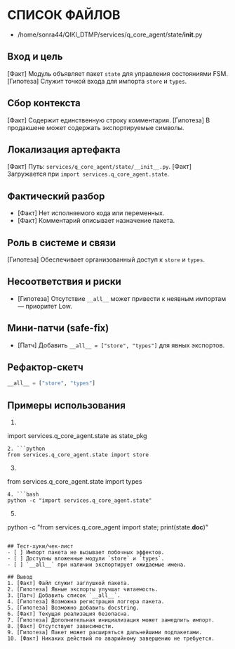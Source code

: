 # СПИСОК ФАЙЛОВ
- /home/sonra44/QIKI_DTMP/services/q_core_agent/state/__init__.py

## Вход и цель
[Факт] Модуль объявляет пакет `state` для управления состояниями FSM.
[Гипотеза] Служит точкой входа для импорта `store` и `types`.

## Сбор контекста
[Факт] Содержит единственную строку комментария.
[Гипотеза] В продакшене может содержать экспортируемые символы.

## Локализация артефакта
[Факт] Путь: `services/q_core_agent/state/__init__.py`.
[Факт] Загружается при `import services.q_core_agent.state`.

## Фактический разбор
- [Факт] Нет исполняемого кода или переменных.
- [Факт] Комментарий описывает назначение пакета.

## Роль в системе и связи
[Гипотеза] Обеспечивает организованный доступ к `store` и `types`.

## Несоответствия и риски
- [Гипотеза] Отсутствие `__all__` может привести к неявным импортам — приоритет Low.

## Мини-патчи (safe-fix)
- [Патч] Добавить `__all__ = ["store", "types"]` для явных экспортов.

## Рефактор-скетч
```python
__all__ = ["store", "types"]
```

## Примеры использования
1. ```python
import services.q_core_agent.state as state_pkg
```
2. ```python
from services.q_core_agent.state import store
```
3. ```python
from services.q_core_agent.state import types
```
4. ```bash
python -c "import services.q_core_agent.state"
```
5. ```bash
python -c "from services.q_core_agent import state; print(state.__doc__)"
```

## Тест-хуки/чек-лист
- [ ] Импорт пакета не вызывает побочных эффектов.
- [ ] Доступны вложенные модули `store` и `types`.
- [ ] `__all__` при наличии экспортирует ожидаемые имена.

## Вывод
1. [Факт] Файл служит заглушкой пакета.
2. [Гипотеза] Явные экспорты улучшат читаемость.
3. [Патч] Добавить список `__all__`.
4. [Гипотеза] Возможна регистрация логгера пакета.
5. [Гипотеза] Возможно добавить docstring.
6. [Факт] Текущая реализация безопасна.
7. [Гипотеза] Дополнительная инициализация может замедлить импорт.
8. [Факт] Отсутствуют зависимости.
9. [Гипотеза] Пакет может расширяться дальнейшими подпакетами.
10. [Факт] Никаких действий по аварийному завершению не требуется.
